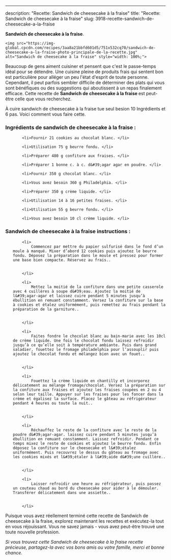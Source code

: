 ---
description: "Recette: Sandwich de cheesecake à la fraise"
title: "Recette: Sandwich de cheesecake à la fraise"
slug: 3918-recette-sandwich-de-cheesecake-a-la-fraise

<p>
	<strong>Sandwich de cheesecake à la fraise</strong>. 
	
</p>
<p>
	
	<img src="https://img-global.cpcdn.com/recipes/3aa8a21bbfd601d5/751x532cq70/sandwich-de-cheesecake-a-la-fraise-photo-principale-de-la-recette.jpg" alt="Sandwich de cheesecake à la fraise" style="width: 100%;">
	
	
</p>

Beaucoup de gens aiment cuisiner et pensent que c'est le passe-temps idéal pour se détendre. Une cuisine pleine de produits frais qui sentent bon est particulière pour alléger un peu l'état d'esprit de toute personne. Cependant, il peut parfois sembler difficile de déterminer des plats qui vous sont bénéfiques ou des suggestions qui aboutissent à un repas finalement efficace. Cette recette de <strong> Sandwich de cheesecake à la fraise </strong> est peut-être celle que vous recherchez.

<!--inarticleads1-->

À cuire sandwich de cheesecake à la fraise tue seul besion 10 Ingrédients et 6 pas. Voici comment vous faire cette.

<h3>Ingrédients de sandwich de cheesecake à la fraise :</h3>

<ol>
	
		<li>Fournir 21 cookies au chocolat blanc. </li>
	
		<li>Utilisation 75 g beurre fondu. </li>
	
		<li>Préparer 480 g confiture aux fraises. </li>
	
		<li>Préparer 1 bonne c. à c. d&#39;agar agar en poudre. </li>
	
		<li>Fournir 350 g chocolat blanc. </li>
	
		<li>Vous avez besoin 360 g Philadelphia. </li>
	
		<li>Préparer 350 g crème liquide. </li>
	
		<li>Utilisation 14 à 16 petites fraises. </li>
	
		<li>Utilisation 55 g beurre fondu. </li>
	
		<li>Vous avez besoin 10 cl crème liquide. </li>
	
</ol>



<!--inarticleads2-->

<h3>Sandwich de cheesecake à la fraise instructions :</h3>

<ol>
	
		<li>
			Commencez par mettre du papier sulfurisé dans le fond d’un moule à manqué. Mixer d’abord 12 cookies puis ajoutez le beurre fondu. Déposez la préparation dans le moule et pressez pour former une base bien compacte. Réservez au frais..
			
			
		</li>
	
		<li>
			Mettez la moitié de la confiture dans une petite casserole avec 4 cuillères à soupe d&#39;eau. Ajoutez la moitié de l&#39;agar-agar et laissez cuire pendant 5 minutes jusqu’à ébullition en remuant constamment. Versez la confiture sur la base à cookies et étalez uniformément, puis remettez au frais pendant la préparation de la garniture..
			
			
		</li>
	
		<li>
			Faites fondre le chocolat blanc au bain-marie avec les 10cl de crème liquide. Une fois le chocolat fondu laissez refroidir jusqu’à ce qu’elle soit à température ambiante. Puis dans grand saladier, fouettez le fromage philadelphia pour l’assouplir puis ajoutez le chocolat fondu et mélangez bien avec un fouet..
			
			
		</li>
	
		<li>
			Fouettez la crème liquide en chantilly et incorporez délicatement au mélange fromage/chocolat. Versez la préparation sur la confiture aux fraises et ajoutez les fraises coupées en 2 ou 4 selon leur taille. Appuyer sur les fraises pour les foncer dans la crème et égalisez la surface. Placez le gâteau au réfrigérateur pendant 4 heures ou toute la nuit..
			
			
		</li>
	
		<li>
			Réchauffez le reste de la confiture avec le reste de la poudre d&#39;agar-agar. laissez cuire pendant 5 minutes jusqu’à ébullition en remuant constamment. Laissez refroidir. Pendant ce temps mixez le reste de cookies et ajoutez le beurre fondu. Enfin déposez la confiture sur le cheesecake et l&#39;étalez uniformément. Puis recouvrez le dessus du gâteau au fromage avec les cookies mixés et l&#39;étaler à l&#39;aide d&#39;une cuillère..
			
			
		</li>
	
		<li>
			Laisser refroidir une heure au réfrigérateur, puis passez un couteau chaud au bord du cheesecake pour aider à le démouler. Transférer délicatement dans une assiette..
			
			
		</li>
	
</ol>



<!--inarticleads1-->

<p>
Puisque vous avez réellement terminé cette recette de Sandwich de cheesecake à la fraise, explorez maintenant les recettes et exécutez-la tout en vous réjouissant. Vous ne savez jamais - vous avez peut-être trouvé une toute nouvelle profession.
</p>

<p>
<i>Si vous trouvez cette Sandwich de cheesecake à la fraise recette précieuse, partagez-la avec vos bons amis ou votre famille, merci et bonne chance.</i>
</p>
